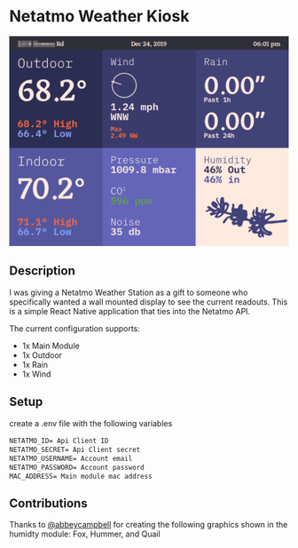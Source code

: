 # Netatmo Weather Kiosk

![Screencap](/screen.png)

## Description
I was giving a Netatmo Weather Station as a gift to someone who specifically wanted a wall mounted display to see the current readouts. This is a simple React Native application that ties into the Netatmo API.

The current configuration supports:
- 1x Main Module
- 1x Outdoor
- 1x Rain
- 1x Wind

## Setup
create a .env file with the following variables
```
NETATMO_ID= Api Client ID
NETATMO_SECRET= Api Client secret
NETATMO_USERNAME= Account email
NETATMO_PASSWORD= Account password
MAC_ADDRESS= Main module mac address
```

## Contributions
Thanks to [@abbeycampbell]( https://github.com/abbeycampbell ) for creating the following graphics shown in the humidty module: Fox, Hummer, and Quail